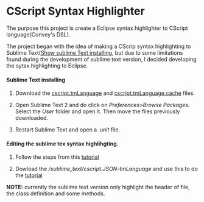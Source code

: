 CScript Syntax Highlighter
====================

The purpose this project is create a Eclipse syntax highlighter to CScript language(Convey's DSL).

The project began with the idea of ​​making a CScrip syntax highlighting to Sublime Text([Show sublime Text installing](https://github.com/AugustoPedraza/CScript_Syntax_Highlighted#sublime-text-installing), but due to some limitations found during the development of sublime text version, I decided developing the sytax highlighting to Eclipse.


#### Sublime Text installing

1. Download the [cscript.tmLanguage](https://github.com/AugustoPedraza/CScript_Syntax_Highlighted/blob/master/sublime_text/cscript.JSON-tmLanguage) and [cscript.tmLanguage.cache](https://github.com/AugustoPedraza/CScript_Syntax_Highlighted/blob/master/sublime_text/cscript.tmLanguage.cache) files.

2. Open Sublime Text 2 and do click on *Preferences>Browse Packages.* Select the *User* folder and open it. Then move the files previously downloaded.

3. Restart Sublime Text and open a *.unit* file.



#### Editing the sublime tex syntax highlihgting.

1. Follow the steps from this [tutorial](http://docs.sublimetext.info/en/latest/extensibility/syntaxdefs.html)

2. Dowload the */sublime_text/cscript.JSON-tmLanguage* and use this to do the [tutorial](http://docs.sublimetext.info/en/latest/extensibility/syntaxdefs.html)


__NOTE:__ currently the sublime text version only highlight the header of file, the class definition and some methods.
